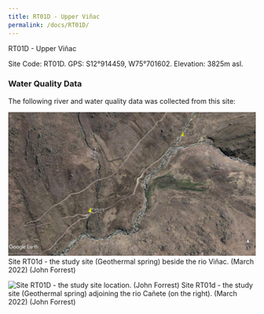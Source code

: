 ```yaml
---
title: RT01D - Upper Viñac 
permalink: /docs/RT01D/
---
```

RT01D - Upper Viñac

Site Code: RT01D.  GPS: S12°914459, W75°701602. Elevation:
3825m asl.


### Water Quality Data

The following river and water quality data was collected from this site:





![Site RT01D - the study site location. (John Forrest)](/assets/SiteDescriptions/T1/RT1dGeothermalspring.jpg)
Site RT01d - the study site (Geothermal spring) beside the rio Viñac. (March 2022) (John Forrest)


![Site RT01D - the study site location. (John Forrest)](/assets/SiteDescriptions/T1/T1dGeothermalsource.jpg)
Site RT01d - the study site (Geothermal spring) adjoining the rio Cañete (on the right). (March 2022) (John Forrest)


